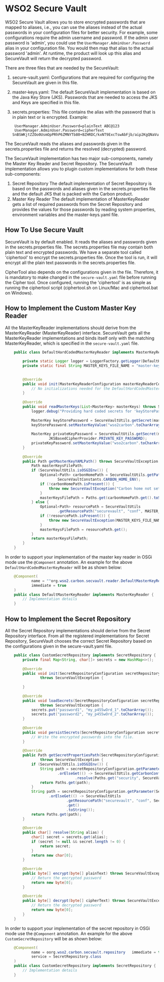 # WSO2 Secure Vault
WSO2 Secure Vault allows you to store encrypted passwords that are mapped to aliases, i.e., you can 
use the aliases instead of the actual passwords in your configuration files for better security. 
For example, some configurations require the admin username and password. If the admin user password 
is 'admin', you could use the `UserManager.AdminUser.Password` alias in your configuration file. 
You would then map that alias to the actual password 'admin'. At runtime, the product will look up 
this alias and SecureVault will return the decrypted password.

There are three files that are needed by the SecureVault:

1. secure-vault.yaml: 
    Configurations that are required for configuring the SecureVault are given in this file.
2. master-keys.yaml: 
    The default SecureVault implementation is based on the Java Key Store (JKS). Passwords that are needed to access the JKS and Keys are specified in this file. 
3. secrets.properties: 
    This file contains the alias with the password that is in plain text or is encrypted.
    Example:
    
        UserManager.AdminUser.Password=plainText ABC@123
        UserManager.AdminUser.Password=cipherText SnBSWKjtZZOo0UsmOpPRhP6ZMNYTb80+BZHRDC/kxNT9ExcTswAbFjb/aip2KgQNaVuIT27UtrBaIv77Mb5sNPGiwyPrfajLNhSOlke2p8YmMkegx/mG2ytJhJa5j9iMGtCsbMt+SAf85v6kGIiH0gZA20qDZ9jnveT7/Ifz7v0\=

The SecureVault reads the aliases and passwords given in the secrets.properties file and returns the 
resolved (decrypted) password.

The SecureVault implementation has two major sub-components, namely the Master Key Reader and Secret 
Repository. The SecureVault implementation allows you to plugin custom implementations for both these 
sub-components:

1. Secret Repository
   The default implementation of Secret Repository is based on the passwords and aliases given in the 
   secrets.properties file and the default JKS that is packed with the Carbon product.
2. Master Key Reader
   The default implementation of MasterKeyReader gets a list of required passwords from the Secret 
   Repository and provides the values for those passwords by reading system properties, environment variables and the master-keys.yaml file.

## How To Use Secure Vault
SecureVault is by default enabled. It reads the aliases and passwords given in the secrets.properties 
file. The secrets.properties file may contain both plain text and encrypted passwords. We have a 
separate tool called 'ciphertool' to encrypt the secrets.properties file. Once the tool is run, it will encrypt all the plain text passwords in the secrets.properties file.

CipherTool also depends on the configurations given in the file. Therefore, it is mandatory to make 
changed in the `secure-vault.yaml`  file before running the Cipher tool. Once configured, running 
the 'ciphertool' is as simple as running the ciphertool script (ciphertool.sh on Linux/Mac and 
ciphertool.bat on Windows).

## How to Implement the Custom Master Key Reader
All the MasterKeyReader implementations should derive from the MasterKeyReader 
(MasterKeyReader) interface. SecureVault gets all the MasterKeyReader 
implementations and binds itself only with the matching MasterKeyReader, which is specified in 
the `secure-vault.yaml` file.

```java
    public class DefaultHardCodedMasterKeyReader implements MasterKeyReader {
        
        private static Logger logger = LoggerFactory.getLogger(DefaultHardCodedMasterKeyReader.class);
        private static final String MASTER_KEYS_FILE_NAME = "master-keys.yaml";
    
    
        @Override
        public void init(MasterKeyReaderConfiguration masterKeyReaderConfiguration) throws SecureVaultException {
            // No initializations needed for the DefaultHardCodedMasterKeyReader
        }
    
        @Override
        public void readMasterKeys(List<MasterKey> masterKeys) throws SecureVaultException {
            logger.debug("Providing hard coded secrets for 'keyStorePassword' and 'privateKeyPassword'");
    
            MasterKey keyStorePassword = SecureVaultUtils.getSecret(masterKeys, JKSBasedCipherProvider.KEY_STORE_PASSWORD);
            keyStorePassword.setMasterKeyValue("wso2carbon".toCharArray());
    
            MasterKey privateKeyPassword = SecureVaultUtils.getSecret(masterKeys,
                    JKSBasedCipherProvider.PRIVATE_KEY_PASSWORD);
            privateKeyPassword.setMasterKeyValue("wso2carbon".toCharArray());
        }
    
        @Override
        public Path getMasterKeyYAMLPath() throws SecureVaultException {
            Path masterKeysFilePath;
            if (SecureVaultUtils.isOSGIEnv()) {
                Optional<Path> carbonHomePath = SecureVaultUtils.getPathFromSystemVariable(SecureVaultConstants.CARBON_HOME,
                        SecureVaultConstants.CARBON_HOME_ENV);
                if (!carbonHomePath.isPresent()) {
                    throw new SecureVaultException("Carbon home not set");
                }
                masterKeysFilePath = Paths.get(carbonHomePath.get().toString(), MASTER_KEYS_FILE_NAME);
            } else {
                Optional<Path> resourcePath = SecureVaultUtils
                        .getResourcePath("securevault", "conf", MASTER_KEYS_FILE_NAME);
                if (!resourcePath.isPresent()) {
                    throw new SecureVaultException(MASTER_KEYS_FILE_NAME + "not found");
                }
                masterKeysFilePath = resourcePath.get();
            }
            return masterKeysFilePath;
        }
    }
```

In order to support your implementation of the master key reader in OSGi mode use the `@Component` 
annotation. An example for the above `DefaultHardCodedMasterKeyReader` will be as shown below:

```java
    @Component(
            name = ""org.wso2.carbon.secvault.reader.DefaultMasterKeyReader"",
            immediate = true
    )
    public class DefaultMasterKeyReader implements MasterKeyReader {
        // Implementation details
    }
```

## How to Implement the Secret Repository
All the Secret Repository implementations should derive from the Secret Repository interface. 
From all the registered implementations for Secret Repository, SecureVault chooses the correct 
Secret Repository based on the configurations given in the secure-vault.yaml file.

```java
    public class CustomSecretRepository implements SecretRepository {
        private final Map<String, char[]> secrets = new HashMap<>();
    
        @Override
        public void init(SecretRepositoryConfiguration secretRepositoryConfiguration, MasterKeyReader masterKeyReader)
                throws SecureVaultException {
    
        }
    
        @Override
        public void loadSecrets(SecretRepositoryConfiguration secretRepositoryConfiguration)
                throws SecureVaultException {
            secrets.put("password1", "my_p455wOrd_1".toCharArray());
            secrets.put("password2", "my_p455wOrd_2".toCharArray());
        }
        
        @Override
        public void persistSecrets(SecretRepositoryConfiguration secretRepositoryConfiguration) throws SecureVaultException {
            // Write the encrypted passwords into the file.
        }
        
        @Override
        public Path getSecretPropertiesPath(SecretRepositoryConfiguration secretRepositoryConfiguration)
                throws SecureVaultException {
            if (SecureVaultUtils.isOSGIEnv()) {
                String path = secretRepositoryConfiguration.getParameter(SecureVaultConstants.LOCATION)
                        .orElseGet(() -> SecureVaultUtils.getCarbonConfigHome().get()
                                .resolve(Paths.get("security", SecureVaultConstants.SECRETS_PROPERTIES)).toString());
                return Paths.get(path);
            }
            String path = secretRepositoryConfiguration.getParameter(SecureVaultConstants.LOCATION)
                    .orElseGet(() -> SecureVaultUtils
                            .getResourcePath("securevault", "conf", SecureVaultConstants.SECRETS_PROPERTIES)
                            .get()
                            .toString());
            return Paths.get(path);
        }
        
        @Override
        public char[] resolve(String alias) {
            char[] secret = secrets.get(alias);
            if (secret != null && secret.length != 0) {
                return secret;
            }
            return new char[0];
        }
        
        @Override
        public byte[] encrypt(byte[] plainText) throws SecureVaultException {
            // Return the encrypted password
            return new byte[0];
        }
        
        @Override
        public byte[] decrypt(byte[] cipherText) throws SecureVaultException {
            // Return the decrypted password
            return new byte[0];
        }
    }
```

In order to support your implementation of the secret repository in OSGi mode use the `@Component` 
annotation. An example for the above `CustomSecretRepository` will be as shown below:

```java
    @Component(
            name = oorg.wso2.carbon.secvault.repository   immediate = true,
            service = SecretRepository.class
    )
    public class CustomSecretRepository implements SecretRepository {
        // Implementation details
    }
```

